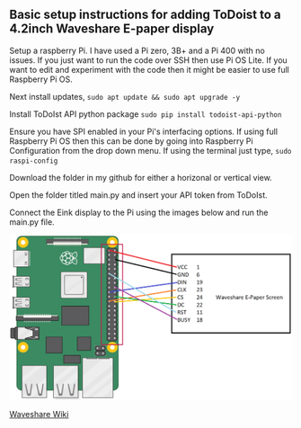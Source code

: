 ## Basic setup instructions for adding ToDoist to a 4.2inch Waveshare E-paper display

Setup a raspberry Pi. I have used a Pi zero, 3B+ and a Pi 400 with no issues. If you just want to run the code over SSH then use Pi OS Lite. If you want to edit and experiment with the code then it might be easier to use full Raspberry Pi OS.

Next install updates,
`sudo apt update && sudo apt upgrade -y`

Install ToDoIst API python package
`sudo pip install todoist-api-python`

Ensure you have SPI enabled in your Pi's interfacing options. If using full Raspberry Pi OS then this can be done by going into Raspberry Pi Configuration from the drop down menu. If using the terminal just type,
`sudo raspi-config`

Download the folder in my github for either a horizonal or vertical view.

Open the folder titled main.py and insert your API token from ToDoIst. 

Connect the Eink display to the Pi using the images below and run the main.py file.

![Raspberry Pi to E-Paper Wiring](https://github.com/ashtom50/Ash-Projects/blob/main/Eink/Eink-Pi%20Wiring.png?raw=true)

[Waveshare Wiki](https://www.waveshare.com/wiki/4.2inch_e-Paper_Module_Manual#Users_Guides_of_Raspberry_Pi)


